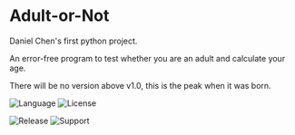 # Adult-or-Not
Daniel Chen's first python project.

An error-free program to test whether you are an adult and calculate your age.

There will be no version above v1.0, this is the peak when it was born.

![Language](https://img.shields.io/badge/Python-3.9+-orange)
![License](https://img.shields.io/github/license/8888668/Adult-or-Not)

![Release](https://img.shields.io/github/release/8888668/Adult-or-Not)
![Support](https://img.shields.io/badge/Windows-blue?logo=Windows)
